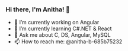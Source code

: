 ### Hi there, I'm Anitha! 👋




- 🔭 I’m currently working on Angular
- 🌱 I’m currently learning C#.NET & React
- 💬 Ask me about C, DS, Angular, MySQL
- 📫 How to reach me: @anitha-b-685b75232


